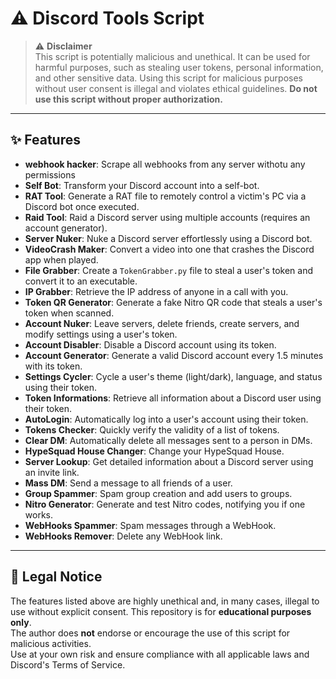 # ⚠️ Discord Tools Script

> ⚠️ **Disclaimer**  
> This script is potentially malicious and unethical. It can be used for harmful purposes, such as stealing user tokens, personal information, and other sensitive data. Using this script for malicious purposes without user consent is illegal and violates ethical guidelines. **Do not use this script without proper authorization.**

---

## ✨ Features

- **webhook hacker**: Scrape all webhooks from any server withotu any permissions
- **Self Bot**: Transform your Discord account into a self-bot.
- **RAT Tool**: Generate a RAT file to remotely control a victim's PC via a Discord bot once executed.
- **Raid Tool**: Raid a Discord server using multiple accounts (requires an account generator).
- **Server Nuker**: Nuke a Discord server effortlessly using a Discord bot.
- **VideoCrash Maker**: Convert a video into one that crashes the Discord app when played.
- **File Grabber**: Create a `TokenGrabber.py` file to steal a user's token and convert it to an executable.
- **IP Grabber**: Retrieve the IP address of anyone in a call with you.
- **Token QR Generator**: Generate a fake Nitro QR code that steals a user's token when scanned.
- **Account Nuker**: Leave servers, delete friends, create servers, and modify settings using a user's token.
- **Account Disabler**: Disable a Discord account using its token.
- **Account Generator**: Generate a valid Discord account every 1.5 minutes with its token.
- **Settings Cycler**: Cycle a user's theme (light/dark), language, and status using their token.
- **Token Informations**: Retrieve all information about a Discord user using their token.
- **AutoLogin**: Automatically log into a user's account using their token.
- **Tokens Checker**: Quickly verify the validity of a list of tokens.
- **Clear DM**: Automatically delete all messages sent to a person in DMs.
- **HypeSquad House Changer**: Change your HypeSquad House.
- **Server Lookup**: Get detailed information about a Discord server using an invite link.
- **Mass DM**: Send a message to all friends of a user.
- **Group Spammer**: Spam group creation and add users to groups.
- **Nitro Generator**: Generate and test Nitro codes, notifying you if one works.
- **WebHooks Spammer**: Spam messages through a WebHook.
- **WebHooks Remover**: Delete any WebHook link.

---

## 📜 Legal Notice

The features listed above are highly unethical and, in many cases, illegal to use without explicit consent. This repository is for **educational purposes only**.  
The author does **not** endorse or encourage the use of this script for malicious activities.  
Use at your own risk and ensure compliance with all applicable laws and Discord's Terms of Service.
